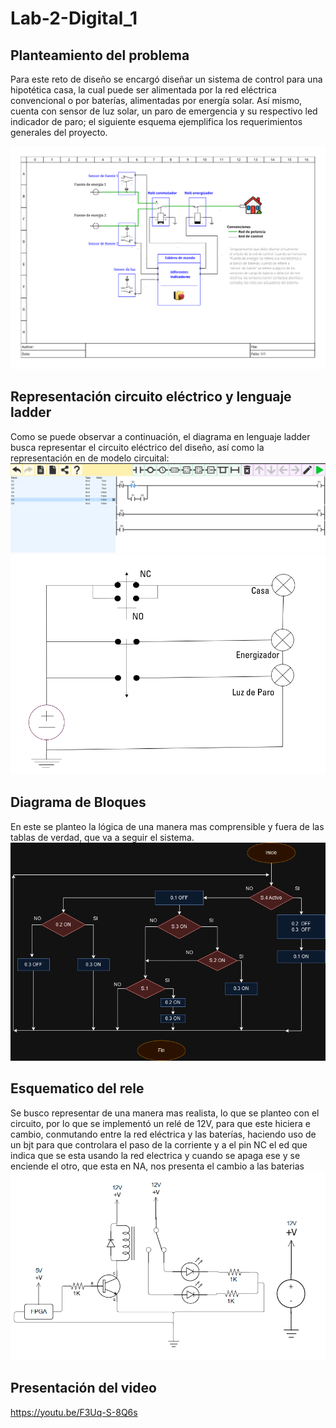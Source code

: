 # Lab-2-Digital_1

## Planteamiento del problema
Para este reto de diseño se encargó diseñar un sistema de control para una hipotética casa, la cual puede ser alimentada por la red eléctrica convencional o por baterías, alimentadas por energía solar. Así mismo, cuenta con sensor de luz solar, un paro de emergencia y su respectivo led indicador de paro; el siguiente esquema ejemplifica los requerimientos generales del proyecto.

![diagrama-situacion-problema](./diagrama-situacion-problema.png)

## Representación circuito eléctrico y lenguaje ladder
Como se puede observar a continuación, el diagrama en lenguaje ladder busca representar el circuito eléctrico del diseño, así como la representación en de modelo circuital:
![diagrama_ladder](./diagrama_ladder.png)
![modelo_circuito](./modelo_circuito.png)

## Diagrama de Bloques
En este se planteo la lógica de una manera mas comprensible y fuera de las tablas de verdad, que va a seguir el sistema.
![modelo_circuito](./Diagrama-de-bloques.png)


## Esquematico del rele
Se busco representar de una manera mas realista, lo que se planteo con el circuito, por lo que se implementó un relé de 12V, para que este hiciera e cambio, conmutando entre la red eléctrica y las baterías, haciendo uso de un bjt para que controlara el paso de la corriente y a el pin NC el ed que indica que se esta usando la red electrica y cuando se apaga ese y se enciende el otro, que esta en NA, nos presenta el cambio a las baterias    
![modelo_circuito](./Esquema-rele.png)

## Presentación del video
https://youtu.be/F3Uq-S-8Q6s
